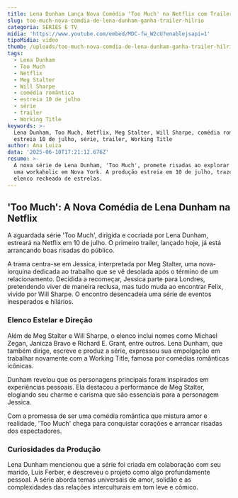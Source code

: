 ```yaml
---
title: Lena Dunham Lança Nova Comédia 'Too Much' na Netflix com Trailer Divertido
slug: too-much-nova-comdia-de-lena-dunham-ganha-trailer-hilrio
categoria: SÉRIES E TV
midia: 'https://www.youtube.com/embed/MDC-fw_W2cU?enablejsapi=1'
tipoMidia: video
thumb: /uploads/too-much-nova-comdia-de-lena-dunham-ganha-trailer-hilrio-thumb.png
tags:
  - Lena Dunham
  - Too Much
  - Netflix
  - Meg Stalter
  - Will Sharpe
  - comédia romântica
  - estreia 10 de julho
  - série
  - trailer
  - Working Title
keywords: >-
  Lena Dunham, Too Much, Netflix, Meg Stalter, Will Sharpe, comédia romântica,
  estreia 10 de julho, série, trailer, Working Title
author: Ana Luiza
data: '2025-06-10T17:21:12.676Z'
resumo: >-
  A nova série de Lena Dunham, 'Too Much', promete risadas ao explorar a vida de
  uma workaholic em Nova York. A produção estreia em 10 de julho, trazendo um
  elenco recheado de estrelas.
---
```


## 'Too Much': A Nova Comédia de Lena Dunham na Netflix

A aguardada série 'Too Much', dirigida e cocriada por Lena Dunham, estreará na Netflix em 10 de julho. O primeiro trailer, lançado hoje, já está arrancando boas risadas do público.

A trama centra-se em Jessica, interpretada por Meg Stalter, uma nova-iorquina dedicada ao trabalho que se vê desolada após o término de um relacionamento. Decidida a recomeçar, Jessica parte para Londres, pretendendo viver de maneira reclusa, mas tudo muda ao encontrar Felix, vivido por Will Sharpe. O encontro desencadeia uma série de eventos inesperados e hilários.

### Elenco Estelar e Direção

Além de Meg Stalter e Will Sharpe, o elenco inclui nomes como Michael Zegan, Janicza Bravo e Richard E. Grant, entre outros. Lena Dunham, que também dirige, escreve e produz a série, expressou sua empolgação em trabalhar novamente com a Working Title, famosa por comédias românticas icônicas.

Dunham revelou que os personagens principais foram inspirados em experiências pessoais. Ela destacou a performance de Meg Stalter, elogiando seu charme e carisma que são essenciais para a personagem Jessica.

Com a promessa de ser uma comédia romântica que mistura amor e realidade, 'Too Much' chega para conquistar corações e arrancar risadas dos espectadores.

### Curiosidades da Produção

Lena Dunham mencionou que a série foi criada em colaboração com seu marido, Luis Ferber, e descreveu o projeto como algo profundamente pessoal. A série aborda temas universais de amor, solidão e as complexidades das relações interculturais em tom leve e cômico.
